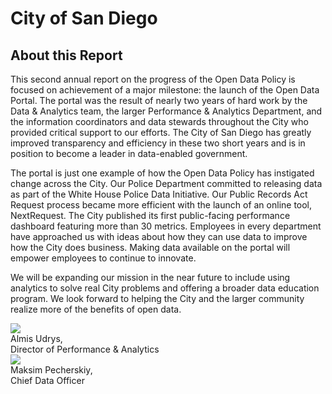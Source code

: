 # City of San Diego
## About this Report

This second annual report on the progress of the Open Data Policy is focused on achievement of a major milestone: the launch of the Open Data Portal. The portal was the result of nearly two years of hard work by the Data & Analytics team, the larger Performance & Analytics Department, and the information coordinators and data stewards throughout the City who provided critical support to our efforts. The City of San Diego has greatly improved transparency and efficiency in these two short years and is in position to become a leader in data-enabled government.

The portal is just one example of how the Open Data Policy has instigated change across the City. Our Police Department committed to releasing data as part of the White House Police Data Initiative. Our Public Records Act Request process became more efficient with the launch of an online tool, NextRequest. The City published its first public-facing performance dashboard featuring more than 30 metrics. Employees in every department have approached us with ideas about how they can use data to improve how the City does business. Making data available on the portal will empower employees to continue to innovate.

We will be expanding our mission in the near future to include using analytics to solve real City problems and offering a broader data education program. We look forward to helping the City and the larger community realize more of the benefits of open data.

<div class="section group sig">
    <div class="col span_1_of_2">
      <div class="sig-img">
        <img src="http://mrm-random.s3.amazonaws.com/dz/e-signature_AUdrys.jpg"/>
      </div>
      <div class="sig-sub">
        Almis Udrys, <br/>
        Director of Performance & Analytics
      </div>
    </div>
    <div class="col span_1_of_2">
      <div class="sig-img">
        <img src="http://mrm-random.s3.amazonaws.com/dz/Image-1-1.jpg"/>
      </div>
      <div class="sig-sub">
        Maksim Pecherskiy, <br/>
        Chief Data Officer
      </div>
    </div>
</div>
</div>
